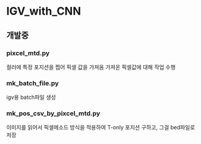 # IGV_with_CNN

## 개발중

### pixcel_mtd.py

컬러에 특정 포지션을 찝어 픽셀 값을 가져옴
가져온 픽셀값에 대해 작업 수행


### mk_batch_file.py

igv용 batch파일 생성


### mk_pos_csv_by_pixcel_mtd.py

이미지를 읽어서 픽셀메소드 방식을 적용하여 T-only 포지션 구하고, 그걸 bed파일로 저장